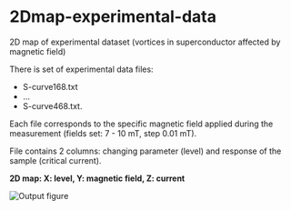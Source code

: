 # 2Dmap-experimental-data
2D map of experimental dataset (vortices in superconductor affected by magnetic field)

There is set of experimental data files: 

- S-curve168.txt 
- ...
- S-curve468.txt.

Each file corresponds to the specific magnetic field applied during the measurement (fields set: 7 - 10 mT, step 0.01 mT).

File contains 2 columns: changing parameter (level) and response of the sample (critical current).

__2D map: X: level, Y: magnetic field, Z: current__

![Output figure](https://github.com/andr-nau/2Dmap-vortex-experiment/blob/master/Final_2Dmap.png "Sample result")
